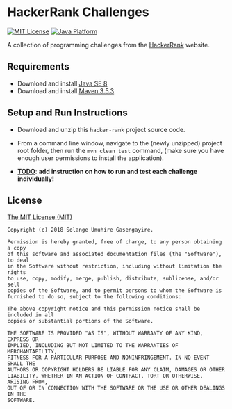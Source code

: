 # HackerRank Challenges

[![MIT License](https://img.shields.io/badge/license-MIT%20License-green.svg)][1]
[![Java Platform](https://img.shields.io/badge/platform-Java-blue.svg)][2]

A collection of programming challenges from the [HackerRank][3] website.


## Requirements

- Download and install [Java SE 8][4]
- Download and install [Maven 3.5.3][5]


## Setup and Run Instructions

- Download and unzip this `hacker-rank` project source code.
- From a command line window, navigate to the (newly unzipped) project root folder, 
then run the `mvn clean test` command, (make sure you have enough user permissions to install the application).

- <u>**TODO**</u>: **add instruction on how to run and test each challenge individually!**


## License

[The MIT License (MIT)][6]

````
Copyright (c) 2018 Solange Umuhire Gasengayire.

Permission is hereby granted, free of charge, to any person obtaining a copy
of this software and associated documentation files (the "Software"), to deal
in the Software without restriction, including without limitation the rights
to use, copy, modify, merge, publish, distribute, sublicense, and/or sell
copies of the Software, and to permit persons to whom the Software is
furnished to do so, subject to the following conditions:

The above copyright notice and this permission notice shall be included in all
copies or substantial portions of the Software.

THE SOFTWARE IS PROVIDED "AS IS", WITHOUT WARRANTY OF ANY KIND, EXPRESS OR
IMPLIED, INCLUDING BUT NOT LIMITED TO THE WARRANTIES OF MERCHANTABILITY,
FITNESS FOR A PARTICULAR PURPOSE AND NONINFRINGEMENT. IN NO EVENT SHALL THE
AUTHORS OR COPYRIGHT HOLDERS BE LIABLE FOR ANY CLAIM, DAMAGES OR OTHER
LIABILITY, WHETHER IN AN ACTION OF CONTRACT, TORT OR OTHERWISE, ARISING FROM,
OUT OF OR IN CONNECTION WITH THE SOFTWARE OR THE USE OR OTHER DEALINGS IN THE
SOFTWARE.

````


[1]: https://github.com/SolangeUG/social-networking-application/blob/master/LICENSE
[2]: https://docs.oracle.com/en/java/
[3]: https://www.hackerrank.com/
[4]: http://www.oracle.com/technetwork/java/javase/downloads/jdk8-downloads-2133151.html
[5]: https://maven.apache.org/download.cgi
[6]: https://opensource.org/licenses/MIT